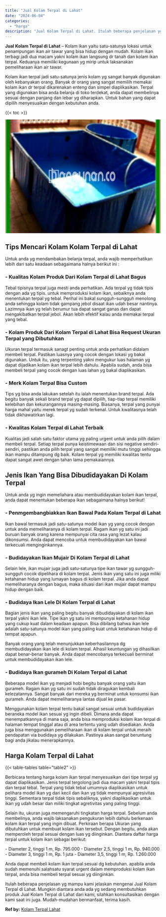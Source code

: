 ```yaml
---
title: "Jual Kolam Terpal di Lahat"
date: "2024-06-04"
categories: 
  - "harga"
description: "Jual Kolam Terpal di Lahat. Itulah beberapa penjelasan yg mampu kami jelaskan mengenai Jual Kolam Terpal di Lahat. Mungkin diantara anda ada yg sedang membut..."
---
```


**Jual Kolam Terpal di Lahat** – Kolam ikan yaitu satu-satunya lokasi untuk penampungan ikan air tawar yang bisa hidup dengan mudah. Kolam ikan terbagi jadi dua macam yakni kolam ikan langsung dr tanah dan kolam ikan terpal. Keduanya memiliki kegunaan yg mirip untuk laksanakan pemeliharaan ikan air tawar.

Kolam ikan terpal jadi satu-satunya jenis kolam yg sangat banyak digunakan oleh kebanyakan orang. Banyak dr orang yang sangat memilih memakai kolam ikan dr terpal dikarenakan enteng dan simpel diaplikasikan. Terpal yang digunakan bisa anda belanja di toko terdekat, anda dapat membelinya sesuai dengan panjang dan lebar yg diharapkan. Untuk bahan yang dapat dipilih menyesuaikan dengan kebutuhan anda.

{{< toc >}}

![Jual Kolam Terpal di Lahat](/images/jual-kolam-terpal-26.png)

## Tips Mencari Kolam Kolam Terpal di Lahat

Untuk anda yg mendambakan belanja terpal, anda wajib memperhatikan lebih dari satu keadaan sebagaimana halnya berikut ini :

### \- Kualitas Kolam Produk Dari Kolam Terpal di Lahat Bagus

Tebal tipisnya terpal juga mesti anda perhatikan. Ada terpal yg tidak tipis dengan ada yg tipis. untuk memproduksi kolam ikan, sebaiknya anda menentukan terpal yg tebal. Perihal ini bakal sungguh-sungguh menolong anda sehingga kolam tidak gampang jebol disaat ikan udah besar nantinya. Lazimnya ikan yg telah berumur tua dapat sangat ganas dan dapat mengakibatkan terpal jebol. Akan lebih efektif kalau anda memakai terpal yang tebal.

### \- Kolam Produk Dari Kolam Terpal di Lahat Bisa Request Ukuran Terpal yang Dibutuhkan

Ukuran terpal termasuk sanagt penting untuk anda perhatikan didalam membeli terpal. Pastikan luasnya yang cocok dengan lokasi yg bakal digunakan. Untuk itu, yang terpenting yakni mengukur luas halaman yg dapat dijadikan kolam ikan terpal lebih dahulu. Apabila sudah, anda bisa membeli terpal yang cocok dengan luas lahan yg bakal diaplikasikan.

### \- Merk Kolam Terpal Bisa Custom

Tips yg bisa anda lakukan setelah itu ialah menentukan brand terpal. Ada begitu banyak sekali brand terpal yg dapat dipilih, tiap-tiap terpal memiliki kelebihan dan kekurangannya masing-masing. Biasanya, terpal yang punyai harga mahal yaitu merek terpal yg sudah terkenal. Untuk kwalitasnya telah tidak dikhawatirkan lagi.

### \- Kwalitas Kolam Terpal di Lahat Terbaik

Kualitas jadi salah satu faktor utama yg paling urgent untuk anda pilih dalam membeli terpal. Setiap terpal punya keistimewaan dan sisi negative sendiri-sendiri, pastikan anda pilih terpal yang sangat memiliki mutu tinggi sehingga ikan mampu ditampung dg baik. Kolam terpal yg memiliki kwalitas tentu dapat sangat awet dengan tahan lama pemakaiannya.

## Jenis Ikan Yang Bisa Dibudidayakan Di Kolam Terpal

Untuk anda yg ingin memeliahara atau membudidayakan kolam ikan terpal, anda dapat menentukan beberapa ikan sebagaimana halnya berikut!

### \- Penmgembangbiakkan Ikan Bawal Pada Kolam Terpal di Lahat

Ikan bawal termasuk jadi satu-satunya model ikan yg yang cocok dengan untuk anda memeliharanya di kolam terpal. Ragam ikan yg satu ini jadi buruan banyak orang karena mempunyai cita rasa yang lezat kalau dikonsumsi. Anda dapat mencoba untuk membudidayakan kan bawal terkecuali menginginkannya.

### \- Budidayakan Ikan Mujair Di Kolam Terpal di Lahat

Selain lele, ikan mujair juga jadi satu-satunya tipe ikan tawar yg sungguh-sungguh cocok dipelihara di kolam terpal. Jenis ikan yang satu ini juga miliki ketahanan hidup yang lumayan bagus di kolam terpal. Jika anda dapat memeliharanya dengan bagus, maka situasi dari ikan mujair dapat mampu hidup dengan baik.

### \- Budidaya Ikan Lele Di Kolam Terpal di Lahat

Bagian jenis ikan yang paling begitu banyak dibudidayakan di kolam ikan terpal yakni ikan lele. Tipe ikan yg satu ini mempunyai ketahanan hidup yang cukup kuat dalam keadaan apapun. Bisa dibilang bahwa ikan lele adalah satu-satunya model ikan yang paling kuat untuk ketahanan hidup di tempat apapun.

Banyak orang yang telah menunjukkan keberhasilannya dg membudidayakan ikan lele di kolam terpal. Alhasil keuntungan yg dihasilkan dapat benar-benar banyak. Anda dapat mencobanya terkecuali berminat untuk membudidayakan ikan lele.

### \- Budidaya Ikan gurameh Di Kolam Terpal di Lahat

Beberapa model ikan yg menjadi hobi begitu banyak orang yaitu ikan gurameh. Ragam ikan yg satu ini sudah tidak diragukan kembali kelezatannya. Sangat banyak dari mereka yg berminat untuk konsumsi ikan gurameh. Anda dapat memeliharanya lantas dijual ke pasar.

Menggunakan kolam terpal tentu bakal sangat sesuai untuk budidayakan beraneka model ikan sesuai yg ingin dibeli. Dimana anda dapat menempatkannya di mana saja, anda bisa memproduksi kolam ikan terpal di halaman tempat tinggal atau di area tertentu yang udah disediakan. Anda juga bisa menggunakan pemeliharaan ikan di kolam terpal untuk meraih pendapatan via budidaya yg dilakukan. Pastinya akan sangat beruntung bagi anda jikalau menerapkannya.

## Harga Kolam Terpal di Lahat

{{< table-tables table="table2" >}}

Berbicara tentang harga kolam ikan terpal menyesuaikan dari tipe terpal yg dapat diaplikasikan. Jenis terpal tergolong jadi dua macam yakni terpal tipis dan terpal tebal. Terpal yang tidak tebal umumnya diaplikasikan untuk pelihara model ikan yg dari kecil dan ikan yg tidak mempunyai agresivitas tinggi. Sementara terpal tidak tipis sebaliknya, yakni diaplikasikan untuk ikan yg udah besar dan miliki tingkat agretivitas yang paling tinggi.

Selain itu, ukuran juga memengaruhi tingkatan harga terpal. Sebelum anda membelinya, anda wajib laksanakan pengukuran lebih dahulu berkenaan kolam ikan terpal yang ingin dibuat. Perkiraan berapa Ukuran yang dibutuhkan untuk membuat kolam ikan tersebut. Dengan begitu, anda akan memperoleh terpal sesuai dengan luas yg diinginkan. Diantara daftar harga terpal untuk kolam ikan sebagai berikut:

\- Diameter 2, tinggi 1 m, Rp. 795.000 - Diameter 2,5, tinggi 1 m, Rp. 940.000 - Diameter 3, tinggi 1 m, Rp. 1 juta - Diameter 3,5, tinggi 1 m, Rp. 1.260.000

Anda dapat membeli kolam ikan terpal sesuai dg kebutuhan. apabila anda sudah memenuhi salahsatu syarat urgent dalam memproduksi kolam ikan terpal, anda bisa membeli terpal sesuai yg diinginkan.

Itulah beberapa penjelasan yg mampu kami jelaskan mengenai Jual Kolam Terpal di Lahat. Mungkin diantara anda ada yg sedang membutuhkan produk Jual Kolam Terpal di Lahat dari kami, silahkan konsultasikan dengan kami saat ini juga. Mudah-mudahan bermanfaat, terima kasih.

**Ref by:** [Kolam Terpal Lahat](https://id.wikipedia.org/wiki/Kolam)
